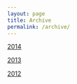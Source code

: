 ```yaml
---
layout: page
title: Archive
permalink: /archive/
---
```


[2014](prevEventPages/2014.html)

[2013](prevEventPages/2013.html)

[2012](prevEventPages/2012.html)